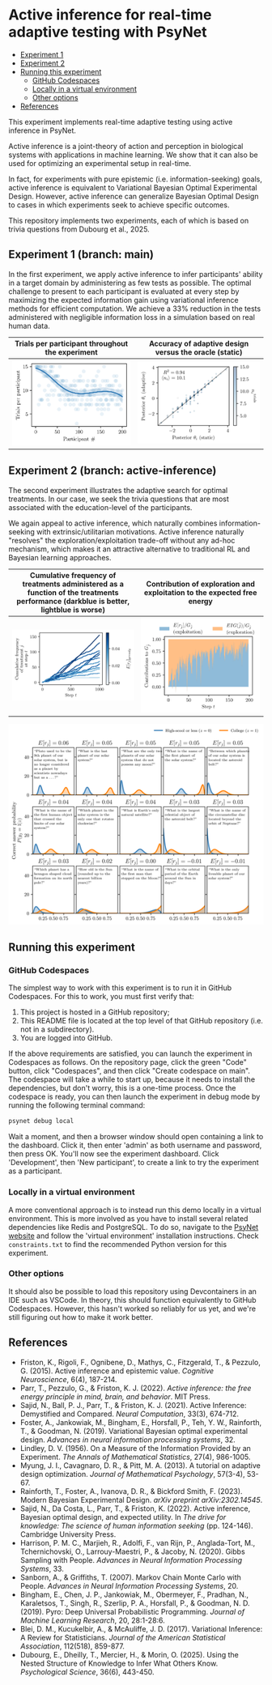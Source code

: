 # Active inference for real-time adaptive testing with PsyNet

<!-- TOC -->
* [Experiment 1](#experiment-1-branch-main)
* [Experiment 2](#experiment-2-branch-active-inference)
* [Running this experiment](#running-this-experiment)
  * [GitHub Codespaces](#github-codespaces)
  * [Locally in a virtual environment](#locally-in-a-virtual-environment)
  * [Other options](#other-options)
* [References](#references)
<!-- TOC -->

This experiment implements real-time adaptive testing using active inference in PsyNet.

Active inference is a joint-theory of action and perception in biological systems with applications in machine learning.
We show that it can also be used for optimizing an experimental setup in real-time.

In fact, for experiments with pure epistemic (i.e. information-seeking) goals, active inference is equivalent to
Variational Bayesian Optimal Experimental Design.
However, active inference can generalize Bayesian Optimal Design to cases in which experiments seek to achieve specific
outcomes.

This repository implements two experiments, each of which is based on trivia questions from Dubourg et al., 2025.

## Experiment 1 (branch: main)

In the first experiment, we apply active inference to infer participants' ability in a target domain by administering as
few tests as possible.
The optimal challenge to present to each participant is evaluated at every step by maximizing the expected information
gain using variational inference methods for efficient computation.
We achieve a 33% reduction in the tests administered with negligible information loss in a simulation based on real human data.

| Trials per participant throughout the experiment |  Accuracy of adaptive design versus the oracle (static) |
|:------------------------------------------------:|:--------------------------------------------------------:|
|      ![](output/trials_per_participant.png)      |  ![](output/theta_comparison.png)                       |

## Experiment 2 (branch: active-inference)

The second experiment illustrates the adaptive search for optimal treatments.
In our case, we seek the trivia questions that are most associated with the education-level of the participants.

We again appeal to active inference, which naturally combines information-seeking with extrinsic/utilitarian
motivations. Active inference naturally "resolves" the exploration/exploitation trade-off without any ad-hoc mechanism,
which makes it an attractive alternative to traditional RL and Bayesian learning approaches.


| Cumulative frequency of treatments administered as a function of the treatments performance (darkblue is better, lightblue is worse) | Contribution of exploration and exploitation to the expected free energy |
|:------------------------------------------------------------------------------------------------------------------------------------:|:------------------------------------------------------------------------:|
|                                              ![](output/cumulative_node_frequency.png)                                               |                           ![](output/efe.png)                            |

![](output/posteriors.png)


## Running this experiment

### GitHub Codespaces

The simplest way to work with this experiment is to run it in GitHub Codespaces.
For this to work, you must first verify that:

1. This project is hosted in a GitHub repository;
2. This README file is located at the top level of that GitHub repository (i.e. not in a subdirectory).
3. You are logged into GitHub.

If the above requirements are satisfied, you can launch the experiment in Codespaces as follows.
On the repository page, click the green "Code" button, click "Codespaces",
and then click "Create codespace on main".
The codespace will take a while to start up, because it needs to install the dependencies,
but don't worry, this is a one-time process.
Once the codespace is ready, you can then launch the experiment in debug mode by running the
following terminal command:

```bash
psynet debug local
```

Wait a moment, and then a browser window should open containing a link to the dashboard.
Click it, then enter 'admin' as both username and password, then press OK.
You'll now see the experiment dashboard.
Click 'Development', then 'New participant', to create a link to try the experiment
as a participant.

### Locally in a virtual environment

A more conventional approach is to instead run this demo locally in a virtual environment.
This is more involved as you have to install several related dependencies like Redis and PostgreSQL.
To do so, navigate to the [PsyNet website](https://psynet.dev) and follow the 'virtual environment'
installation instructions. Check `constraints.txt` to find the recommended Python version
for this experiment.

### Other options

It should also be possible to load this repository using Devcontainers in an IDE such as VSCode.
In theory, this should function equivalently to GitHub Codespaces. However, this hasn't worked
so reliably for us yet, and we're still figuring out how to make it work better.


## References

* Friston, K., Rigoli, F., Ognibene, D., Mathys, C., Fitzgerald, T., & Pezzulo, G. (2015). Active inference and
  epistemic value. *Cognitive Neuroscience*, 6(4), 187-214.
* Parr, T., Pezzulo, G., & Friston, K. J. (2022). *Active inference: the free energy principle in mind, brain, and
  behavior*. MIT Press.
* Sajid, N., Ball, P. J., Parr, T., & Friston, K. J. (2021). Active Inference: Demystified and Compared. *Neural
  Computation*, 33(3), 674-712.
* Foster, A., Jankowiak, M., Bingham, E., Horsfall, P., Teh, Y. W., Rainforth, T., & Goodman, N. (2019). Variational
  Bayesian optimal experimental design. *Advances in neural information processing systems*, 32.
* Lindley, D. V. (1956). On a Measure of the Information Provided by an Experiment. *The Annals of Mathematical
  Statistics*, 27(4), 986-1005.
* Myung, J. I., Cavagnaro, D. R., & Pitt, M. A. (2013). A tutorial on adaptive design optimization. *Journal of
  Mathematical Psychology*, 57(3-4), 53-67.
* Rainforth, T., Foster, A., Ivanova, D. R., & Bickford Smith, F. (2023). Modern Bayesian Experimental Design. *arXiv
  preprint arXiv:2302.14545*.
* Sajid, N., Da Costa, L., Parr, T., & Friston, K. (2022). Active inference, Bayesian optimal design, and expected
  utility. In *The drive for knowledge: The science of human information seeking* (pp. 124-146). Cambridge University
  Press.
* Harrison, P. M. C., Marjieh, R., Adolfi, F., van Rijn, P., Anglada-Tort, M., Tchernichovski, O., Larrouy-Maestri,
  P., & Jacoby, N. (2020). Gibbs Sampling with People. *Advances in Neural Information Processing Systems*, 33.
* Sanborn, A., & Griffiths, T. (2007). Markov Chain Monte Carlo with People. *Advances in Neural Information Processing
  Systems*, 20.
* Bingham, E., Chen, J. P., Jankowiak, M., Obermeyer, F., Pradhan, N., Karaletsos, T., Singh, R., Szerlip, P. A.,
  Horsfall, P., & Goodman, N. D. (2019). Pyro: Deep Universal Probabilistic Programming. *Journal of Machine Learning
  Research*, 20, 28:1-28:6.
* Blei, D. M., Kucukelbir, A., & McAuliffe, J. D. (2017). Variational Inference: A Review for Statisticians. *Journal of
  the American Statistical Association*, 112(518), 859-877.
* Dubourg, E., Dheilly, T., Mercier, H., & Morin, O. (2025). Using the Nested Structure of Knowledge to Infer What
  Others Know. *Psychological Science*, 36(6), 443-450.